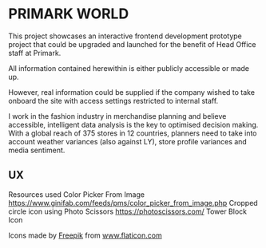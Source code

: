 # PRIMARK WORLD #
This project showcases an interactive frontend development prototype project that could be upgraded and launched for the benefit of Head Office staff at Primark.

All information contained herewithin is either publicly accessible or made up. 

However, real information could be supplied if the company wished to take onboard the site with access settings restricted to internal staff.


I work in the fashion industry in merchandise planning and believe accessible, intelligent data analysis is the key to optimised decision making.
With a global reach of 375 stores in 12 countries, planners need to take into account weather variances (also against LY), store profile variances and media sentiment.

## UX ##

Resources used
Color Picker From Image https://www.ginifab.com/feeds/pms/color_picker_from_image.php
Cropped circle icon using Photo Scissors https://photoscissors.com/
Tower Block Icon <div>Icons made by <a href="https://www.flaticon.com/authors/freepik" title="Freepik">Freepik</a> from <a href="https://www.flaticon.com/" title="Flaticon">www.flaticon.com</a></div>